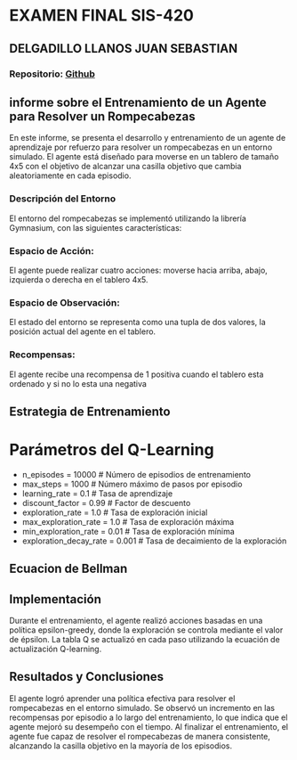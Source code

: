 # EXAMEN FINAL SIS-420
## DELGADILLO LLANOS JUAN SEBASTIAN
### Repositorio: [Github](https://github.com/sebastianDLL/SIS420_IA) 

## informe sobre el Entrenamiento de un Agente para Resolver un Rompecabezas

En este informe, se presenta el desarrollo y entrenamiento de un agente de aprendizaje por refuerzo para resolver un rompecabezas en un entorno simulado. El agente está diseñado para moverse en un tablero de tamaño 4x5 con el objetivo de alcanzar una casilla objetivo que cambia aleatoriamente en cada episodio.

### Descripción del Entorno
El entorno del rompecabezas se implementó utilizando la librería Gymnasium, con las siguientes características:

### Espacio de Acción: 
El agente puede realizar cuatro acciones: moverse hacia arriba, abajo, izquierda o derecha en el tablero 4x5.

### Espacio de Observación: 
El estado del entorno se representa como una tupla de dos valores, la posición actual del agente en el tablero.

### Recompensas: 
El agente recibe una recompensa de 1 positiva cuando el tablero esta ordenado y si no lo esta una negativa

## Estrategia de Entrenamiento


# Parámetros del Q-Learning
- n_episodes = 10000  # Número de episodios de entrenamiento
- max_steps = 1000  # Número máximo de pasos por episodio
- learning_rate = 0.1  # Tasa de aprendizaje
- discount_factor = 0.99  # Factor de descuento
- exploration_rate = 1.0  # Tasa de exploración inicial
- max_exploration_rate = 1.0  # Tasa de exploración máxima
- min_exploration_rate = 0.01  # Tasa de exploración mínima
- exploration_decay_rate = 0.001  # Tasa de decaimiento de la exploración

## Ecuacion de Bellman



## Implementación
Durante el entrenamiento, el agente realizó acciones basadas en una política epsilon-greedy, donde la exploración se controla mediante el valor de épsilon. La tabla Q se actualizó en cada paso utilizando la ecuación de actualización Q-learning.

## Resultados y Conclusiones
El agente logró aprender una política efectiva para resolver el rompecabezas en el entorno simulado. Se observó un incremento en las recompensas por episodio a lo largo del entrenamiento, lo que indica que el agente mejoró su desempeño con el tiempo. Al finalizar el entrenamiento, el agente fue capaz de resolver el rompecabezas de manera consistente, alcanzando la casilla objetivo en la mayoría de los episodios.